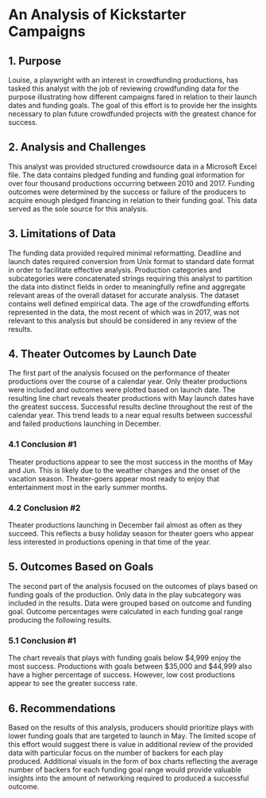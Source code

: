 # An Analysis of Kickstarter Campaigns

## 1.	Purpose
Louise, a playwright with an interest in crowdfunding productions, has tasked this analyst with the job of reviewing crowdfunding data for the purpose illustrating how different campaigns fared in relation to their launch dates and funding goals. The goal of this effort is to provide her the insights necessary to plan future crowdfunded projects with the greatest chance for success.

## 2.	Analysis and Challenges
This analyst was provided structured crowdsource data in a Microsoft Excel file. The data contains pledged funding and funding goal information for over four thousand productions occurring between 2010 and 2017. Funding outcomes were determined by the success or failure of the producers to acquire enough pledged financing in relation to their funding goal. This data served as the sole source for this analysis.

## 3.	Limitations of Data
The funding data provided required minimal reformatting. Deadline and launch dates required conversion from Unix format to standard date format in order to facilitate effective analysis. Production categories and subcategories were concatenated strings requiring this analyst to partition the data into distinct fields in order to meaningfully refine and aggregate relevant areas of the overall dataset for accurate analysis. The dataset contains well defined empirical data. The age of the crowdfunding efforts represented in the data, the most recent of which was in 2017, was not relevant to this analysis but should be considered in any review of the results.

## 4.	Theater Outcomes by Launch Date
The first part of the analysis focused on the performance of theater productions over the course of a calendar year. Only theater productions were included and outcomes were plotted based on launch date. The resulting line chart reveals theater productions with May launch dates have the greatest success. Successful results decline throughout the rest of the calendar year. This trend leads to a near equal results between successful and failed productions launching in December.

### 4.1	Conclusion #1
Theater productions appear to see the most success in the months of May and Jun. This is likely due to the weather changes and the onset of the vacation season. Theater-goers appear most ready to enjoy that entertainment most in the early summer months. 

### 4.2	Conclusion #2
Theater productions launching in December fail almost as often as they succeed. This reflects a busy holiday season for theater goers who appear less interested in productions opening in that time of the year.

## 5.	Outcomes Based on Goals
The second part of the analysis focused on the outcomes of plays based on funding goals of the production. Only data in the play subcategory was included in the results. Data were grouped based on outcome and funding goal. Outcome percentages were calculated in each funding goal range producing the following results.

### 5.1	Conclusion #1
The chart reveals that plays with funding goals below $4,999 enjoy the most success. Productions with goals between $35,000 and $44,999 also have a higher percentage of success. However, low cost productions appear to see the greater success rate.

## 6.	Recommendations
Based on the results of this analysis, producers should prioritize plays with lower funding goals that are targeted to launch in May. The limited scope of this effort would suggest there is value in additional review of the provided data with particular focus on the number of backers for each play produced. Additional visuals in the form of box charts reflecting the average number of backers for each funding goal range would provide valuable insights into the amount of networking required to produced a successful outcome.

